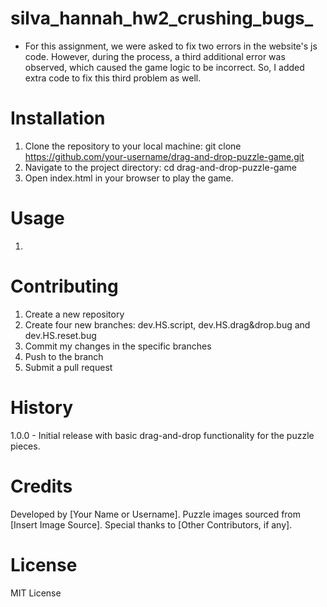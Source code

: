 # silva_hannah_hw2_crushing_bugs_

- For this assignment, we were asked to fix two errors in the website's js code. However, during the process, a third additional error was observed, which caused the game logic to be incorrect. So, I added extra code to fix this third problem as well.

# Installation

1. Clone the repository to your local machine: 
git clone https://github.com/your-username/drag-and-drop-puzzle-game.git
2. Navigate to the project directory:
cd drag-and-drop-puzzle-game
3. Open index.html in your browser to play the game.

# Usage

1. 

# Contributing
1. Create a new repository
2. Create four new branches: dev.HS.script, dev.HS.drag&drop.bug and dev.HS.reset.bug
3. Commit my changes in the specific branches
4. Push to the branch
5. Submit a pull request 

# History
1.0.0 - Initial release with basic drag-and-drop functionality for the puzzle pieces.

# Credits
Developed by [Your Name or Username].
Puzzle images sourced from [Insert Image Source].
Special thanks to [Other Contributors, if any].

# License
MIT License 